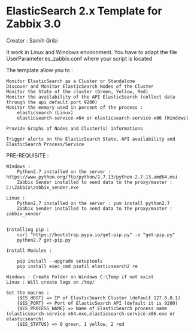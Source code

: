 # ElasticSearch 2.x Template for Zabbix 3.0
Creator : Samih Gribi

It work in Linux and Windows environment.
You have to adapt the file UserParameter.es_zabbix.conf where your script is located

The template allow you to : 

	Monitor ElasticSearch as a Cluster or Standalone
	Discover and Monitor ElasticSearch Nodes of the Cluster
	Monitor the State of the cluster (Green, Yellow, Red)
	Monitor the availability of the API ElasticSearch (collect data through the api default port 9200)
	Monitor the memory used in percent of the process :
		elasticsearch (Linux) 
		elasticsearch-service-x64 or elasticsearch-service-x86 (Windows)

	Provide Graphs of Nodes and Cluster(s) informations

	Trigger alerts on the ElasticSearch State, API availability and ElasticSearch Process/Service
	
PRE-REQUISITE : 
 
	Windows : 
		Python2.7 installed on the server : https://www.python.org/ftp/python/2.7.13/python-2.7.13.amd64.msi
		Zabbix Sender installed to send data to the proxy/master : C:\Zabbix\zabbix_sender.exe

	Linux : 
		Python2.7 installed on the server : yum install python2.7
		Zabbix Sender installed to send data to the proxy/master : zabbix_sender


	Installing pip :
		curl "https://bootstrap.pypa.io/get-pip.py" -o "get-pip.py"
		python2.7 get-pip.py

	Install Modules : 

		pip install --upgrade setuptools
		pip install exec_cmd psutil elasticsearch2 re 

	Windows : Create Folder on Windows C:\Temp if not exist
	Linux : Will create logs on /tmp/

	Set the macros : 
		{$ES_HOST} => IP of ElasticSearch Cluster (default 127.0.0.1)
		{$ES_PORT} => Port of ElasticSearch API (default it is 9200)
		{$ES_PROCESS_NAME} => Name of ElasticSearch process name (elasticsearch-service-x64.exe,elasticsearch-service-x86.exe or elasticsearch)
		{$ES_STATUS} => 0 green, 1 yellow, 2 red
